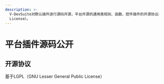 ```yaml
---
description: >-
  V-DevSuite对默认插件进行源码开源，平台开源的通用类规则、函数、控件插件的开源协议基于LGPL（GNU Lesser General Public
  License）。
---
```


# 平台插件源码公开

## 开源协议

基于LGPL（GNU Lesser General Public License）



